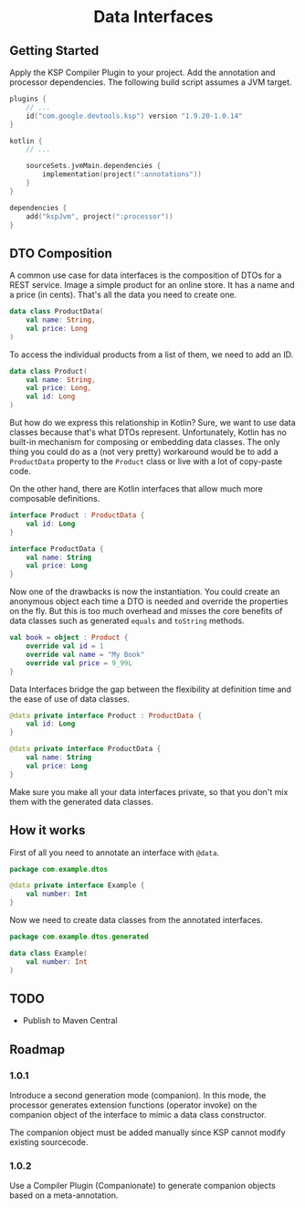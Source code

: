 <h1 align="center">Data Interfaces</h1>

## Getting Started

Apply the KSP Compiler Plugin to your project.
Add the annotation and processor dependencies.
The following build script assumes a JVM target.

```kotlin
plugins {
    // ...
	id("com.google.devtools.ksp") version "1.9.20-1.0.14"
}

kotlin {
    // ...

	sourceSets.jvmMain.dependencies {
		implementation(project(":annotations"))
	}
}

dependencies {
	add("kspJvm", project(":processor"))
}
```

## DTO Composition

A common use case for data interfaces is the composition of DTOs for a REST service.
Image a simple product for an online store. It has a name and a price (in cents).
That's all the data you need to create one.

```kotlin
data class ProductData(
    val name: String,
    val price: Long
)
```

To access the individual products from a list of them, we need to add an ID.

```kotlin
data class Product(
    val name: String,
    val price: Long,
    val id: Long
)
```

But how do we express this relationship in Kotlin?
Sure, we want to use data classes because that's what DTOs represent.
Unfortunately, Kotlin has no built-in mechanism for composing or embedding data classes.
The only thing you could do as a (not very pretty) workaround would be to add a
`ProductData` property to the `Product` class or live with a lot of copy-paste code.

On the other hand, there are Kotlin interfaces that allow much more composable definitions.

```kotlin
interface Product : ProductData {
    val id: Long
}

interface ProductData {
    val name: String
    val price: Long
}
```

Now one of the drawbacks is now the instantiation. You could create an anonymous object
each time a DTO is needed and override the properties on the fly. But this is too much overhead
and misses the core benefits of data classes such as generated `equals` and `toString` methods.

```kotlin
val book = object : Product {
    override val id = 1
    override val name = "My Book"
    override val price = 9_99L
}
```

Data Interfaces bridge the gap between the flexibility at definition time
and the ease of use of data classes.

```kotlin
@data private interface Product : ProductData {
    val id: Long
}

@data private interface ProductData {
    val name: String
    val price: Long
}
```

Make sure you make all your data interfaces private, so that you don't mix them with the generated data classes.

## How it works

First of all you need to annotate an interface with `@data`.

```kotlin
package com.example.dtos

@data private interface Example {
    val number: Int
}
```

Now we need to create data classes from the annotated interfaces.

```kotlin
package com.example.dtos.generated

data class Example(
    val number: Int
)
```

## TODO

- Publish to Maven Central

## Roadmap

### 1.0.1

Introduce a second generation mode (companion).
In this mode, the processor generates extension functions (operator invoke)
on the companion object of the interface to mimic a data class constructor.

The companion object must be added manually since KSP cannot modify existing sourcecode.

### 1.0.2

Use a Compiler Plugin (Companionate) to generate companion objects based on a meta-annotation.
